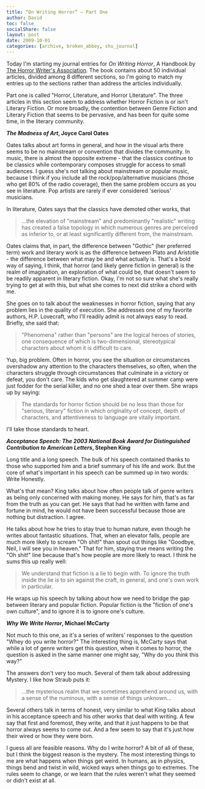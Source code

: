 ```yaml
---
title: “On Writing Horror” – Part One
author: David
toc: false
socialShare: false
layout: post
date: 2009-10-01
categories: [archive, broken_abbey, shu_journal]
---
```


Today I'm starting my journal entries for _On Writing Horror_, A Handbook by
[The Horror Writer's Association](http://www.horror.org). The book contains
about 50 individual articles, divided among 8 different sections, so I'm going
to match my entries up to the sections rather than address the articles
individually.

Part one is called "Horror, Literature, and Horror Literature". The three
articles in this section seem to address whether Horror Fiction is or isn't
Literary Fiction. Or more broadly, the contention between Genre Fiction and
Literary Fiction that seems to be pervasive, and has been for quite some time,
in the literary community.

**_The Madness of Art_, Joyce Carol Oates**

Oates talks about art forms in general, and how in the visual arts there seems
to be no mainstream or convention that divides the community. In music, there is
almost the opposite extreme - that the classics continue to be classics while
contemporary composes struggle for access to small audiences. I guess she's not
talking about mainstream or popular music, because I think if you include all
the rock/pop/alternative musicians (those who get 80% of the radio coverage),
then the same problem occurs as you see in literature. Pop artists are rarely if
ever considered 'serious' musicians.

In literature, Oates says that the classics have demoted other works, that

> ...the elevation of "mainstream" and predominantly "realistic" writing has
> created a false topology in which numerous genres are perceived as inferior
> to, or at least significantly different from, the mainstream.

Oates claims that, in part, the difference between "Gothic" (her preferred term)
work and literary work is as the difference between Plato and Aristotle - the
difference between what may be and what actually is. That's a bold way of
saying, I think, that horror (and likely genre fiction in general) is the realm
of imagination, an exploration of what could be, that doesn't seem to be readily
apparent in literary fiction. Okay, I'm not so sure what she's really trying to
get at with this, but what she comes to next did strike a chord with me.

She goes on to talk about the weaknesses in horror fiction, saying that any
problem lies in the quality of execution. She addresses one of my favorite
authors, H.P. Lovecraft, who I'll readily admit is not always easy to read.
Briefly, she said that:

> "Phenomena" rather than "persons" are the logical heroes of stories, one
> consequence of which is two-dimensional, stereotypical characters about whom
> it is difficult to care.

Yup, big problem. Often in horror, you see the situation or circumstances
overshadow any attention to the characters themselves, so often, when the
characters struggle through circumstances that culminate in a victory or defeat,
you don't care. The kids who get slaughtered at summer camp were just fodder for
the serial killer, and no one shed a tear over them. She wraps up by saying:

> The standards for horror fiction should be no less than those for "serious,
> literary" fiction in which originality of concept, depth of characters, and
> attentiveness to language are vitally important.

I'll take those standards to heart.

**_Acceptance Speech: The 2003 National Book Award for Distinguished
Contribution to American Letters_, Stephen King**

Long title and a long speech. The bulk of his speech contained thanks to those
who supported him and a brief summary of his life and work. But the core of
what's important in his speech can be summed up in two words: Write Honestly.

What's that mean? King talks about how often people talk of genre writers as
being only concerned with making money. He says for him, that's as far from the
truth as you can get. He says that had he written with fame and fortune in mind,
he would not have been successful because those are nothing but distraction. I
agree.

He talks about how he tries to stay true to human nature, even though he writes
about fantastic situations. That, when an elevator falls, people are much more
likely to scream "Oh shit!" than spout out things like "Goodbye, Neil, I will
see you in heaven." That for him, staying true means writing the "Oh shit!" line
because that's how people are more likely to react. I think he sums this up
really well:

> We understand that fiction is a lie to begin with. To ignore the truth inside
> the lie is to sin against the craft, in general, and one's own work in
> particular.

He wraps up his speech by talking about how we need to bridge the gap between
literary and popular fiction. Popular fiction is the "fiction of one's own
culture", and to ignore it is to ignore one's culture.

**_Why We Write Horror_, Michael McCarty**

Not much to this one, as it's a series of writers' responses to the question
"Whey do you write horror?" The interesting thing is, McCarty says that while a
lot of genre writers get this question, when it comes to horror, the question is
asked in the same manner one might say, "Why do you _think_ this way?"

The answers don't very too much. Several of them talk about addressing Mystery.
I like how Straub puts it:

> ...the mysterious realm that we sometimes apprehend around us, with a sense of
> the numinous, with a sense of things unknown...

Several others talk in terms of honest, very similar to what King talks about in
his acceptance speech and his other works that deal with writing. A few say that
first and foremost, they write, and that it just happens to be that horror
always seems to come out. And a few seem to say that it's just how their wired
or how they were born.

I guess all are feasible reasons. Why do I write horror? A bit of all of these,
but I think the biggest reason is the mystery. The most interesting things to me
are what happens when things get weird. In humans, as in physics, things bend
and twist in wild, wicked ways when things go to extremes. The rules seem to
change, or we learn that the rules weren't what they seemed or didn't exist at
all.
